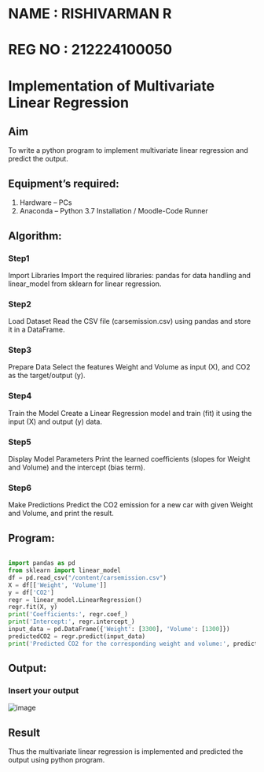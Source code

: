 
# NAME : RISHIVARMAN R
# REG NO : 212224100050
# Implementation of Multivariate Linear Regression
## Aim
To write a python program to implement multivariate linear regression and predict the output.
## Equipment’s required:
1.	Hardware – PCs
2.	Anaconda – Python 3.7 Installation / Moodle-Code Runner
## Algorithm:
### Step1
Import Libraries
Import the required libraries: pandas for data handling and linear_model from sklearn for linear regression.

### Step2
Load Dataset
Read the CSV file (carsemission.csv) using pandas and store it in a DataFrame.

### Step3
Prepare Data
Select the features Weight and Volume as input (X), and CO2 as the target/output (y).

### Step4
Train the Model
Create a Linear Regression model and train (fit) it using the input (X) and output (y) data.

### Step5
Display Model Parameters
Print the learned coefficients (slopes for Weight and Volume) and the intercept (bias term).

### Step6
Make Predictions
Predict the CO2 emission for a new car with given Weight and Volume, and print the result.


## Program:
```PYTHON

import pandas as pd
from sklearn import linear_model
df = pd.read_csv("/content/carsemission.csv")
X = df[['Weight', 'Volume']]
y = df['CO2']
regr = linear_model.LinearRegression()
regr.fit(X, y)
print('Coefficients:', regr.coef_)
print('Intercept:', regr.intercept_)
input_data = pd.DataFrame({'Weight': [3300], 'Volume': [1300]})
predictedCO2 = regr.predict(input_data)
print('Predicted CO2 for the corresponding weight and volume:', predictedCO2)

```
## Output:

### Insert your output

![image](https://github.com/user-attachments/assets/3f83ae3e-7eb7-496c-a07b-529939f2c345)


## Result
Thus the multivariate linear regression is implemented and predicted the output using python program.

